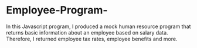 # Employee-Program-

In this Javascript program, I produced a mock human resource program that returns basic information about an employee based on salary data. Therefore, I returned employee tax rates, employee benefits and more. 
